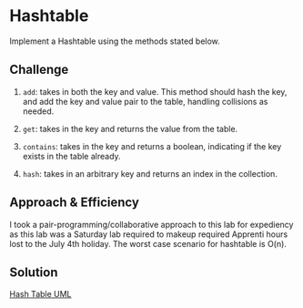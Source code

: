 # Hashtable
Implement a Hashtable using the methods stated below.

## Challenge
1. ```add```: takes in both the key and value. This method should hash the key, and add the key and value pair to the table, handling collisions as needed.

2. ```get```: takes in the key and returns the value from the table.

3. ```contains```: takes in the key and returns a boolean, indicating if the key exists in the table already.

4. ```hash```: takes in an arbitrary key and returns an index in the collection.



## Approach & Efficiency
I took a pair-programming/collaborative approach to this lab for expediency as this lab was a Saturday lab required to makeup required Apprenti hours lost to the July 4th holiday. The worst case scenario for hashtable is O(n).

## Solution

[Hash Table UML](./assets/hashtable.JPG)
